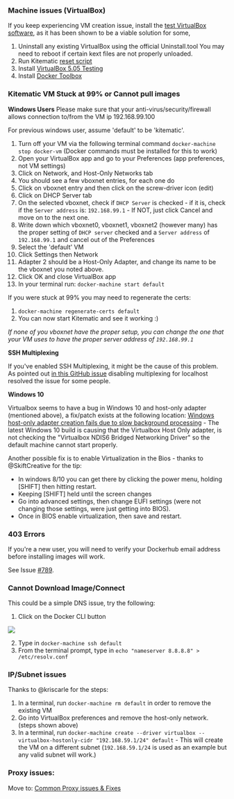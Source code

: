 ### Machine issues (VirtualBox)
If you keep experiencing VM creation issue, install the [test VirtualBox software](https://www.virtualbox.org/wiki/Testbuilds), as it has been shown to be a viable solution for some, 

1. Uninstall any existing VirtualBox using the official Uninstall.tool You may need to reboot if certain kext files are not properly unloaded.
2. Run Kitematic [reset script](https://github.com/kitematic/kitematic/blob/master/util/reset)
3. Install [VirtualBox 5.05 Testing](https://www.virtualbox.org/wiki/Testbuilds) 
4. Install [Docker Toolbox](https://www.docker.com/toolbox)

### Kitematic VM Stuck at 99% or Cannot pull images

**Windows Users** Please make sure that your anti-virus/security/firewall allows connection to/from the VM ip 192.168.99.100

For previous windows user, assume 'default' to be 'kitematic'. 

1. Turn off your VM via the following terminal command `docker-machine stop docker-vm` (Docker commands must be installed for this to work)
2. Open your VirtualBox app and go to your Preferences (app preferences, not VM settings)
3. Click on Network, and Host-Only Networks tab
4. You should see a few vboxnet entries, for each one do
  1. Click on vboxnet entry and then click on the screw-driver icon (edit)
  2. Click on DHCP Server tab
  3. On the selected vboxnet, check if `DHCP Server` is checked - if it is, check if the `Server address` is: `192.168.99.1` - If NOT, just click Cancel and move on to the next one.
5. Write down which vboxnet0, vboxnet1, vboxnet2 (however many) has the proper setting of `DHCP server` checked and a `Server address` of `192.168.99.1` and cancel out of the Preferences
6. Select the 'default' VM
7. Click Settings then Network
8. Adapter 2 should be a Host-Only Adapter, and change its name to be the vboxnet you noted above.
9. Click OK and close VirtualBox app
10. In your terminal run: `docker-machine start default` 

If you were stuck at 99% you may need to regenerate the certs:

1. `docker-machine regenerate-certs default`
2.  You can now start Kitematic and see it working :)

_If none of you vboxnet have the proper setup, you can change the one that your VM uses to have the proper server address of `192.168.99.1`_

**SSH Multiplexing**

If you've enabled SSH Multiplexing, it might be the cause of this problem.  As pointed out [in this GitHub issue](https://github.com/kitematic/kitematic/issues/386#issuecomment-130421161) disabling multiplexing for localhost resolved the issue for some people.

**Windows 10**

Virtualbox seems to have a bug in Windows 10 and host-only adapter (mentioned above), a fix/patch exists at the following location: [Windows host-only adapter creation fails due to slow background processing](https://www.virtualbox.org/ticket/14040) - The latest Windows 10 build is causing that the Virtualbox Host Only adapter, is not checking the "Virtualbox NDIS6 Bridged Networking Driver" so the default machine cannot start properly.

Another possible fix is to enable Virtualization in the Bios - thanks to @SkiftCreative for the tip:
* In windows 8/10 you can get there by clicking the power menu, holding [SHIFT] then hitting restart. 
* Keeping [SHIFT] held until the screen changes
* Go into advanced settings, then change EUFI settings (were not changing those settings, were just getting into BIOS).
* Once in BIOS enable virtualization, then save and restart.


### 403 Errors

If you're a new user, you will need to verify your Dockerhub email address before installing images will work.

See Issue [#789](https://github.com/kitematic/kitematic/issues/789).

### Cannot Download Image/Connect
This could be a simple DNS issue, try the following:

1. Click on the Docker CLI button 

![](https://cloud.githubusercontent.com/assets/3325447/7950182/0ae55b3c-094c-11e5-859b-3acf43df7c34.png)

2. Type in `docker-machine ssh default`
3. From the terminal prompt, type in `echo "nameserver 8.8.8.8" > /etc/resolv.conf`


### IP/Subnet issues

Thanks to @kriscarle for the steps:

1) In a terminal, run `docker-machine rm default` in order to remove the existing VM
2) Go into VirtualBox preferences and remove the host-only network. (steps shown above)
3) In a terminal, run `docker-machine create --driver virtualbox --virtualbox-hostonly-cidr "192.168.59.1/24" default` - This will create the VM on a different subnet (`192.168.59.1/24` is used as an example but any valid subnet will work.)

### Proxy issues:
Move to: [Common Proxy issues & Fixes](https://github.com/kitematic/kitematic/wiki/Common-Proxy-Issues-&-Fixes)